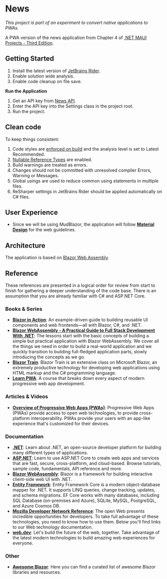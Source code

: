 # News

_This project is part of an experiment to convert native applications to PWAs._

A PWA version of the news application from Chapter 4 of [.NET MAUI Projects - Third Edition](https://learning.oreilly.com/library/view/net-maui-projects/9781837634910/).

## Getting Started

1. Install the latest version of [JetBrains Rider](https://www.jetbrains.com/rider/).
2. Enable solution wide analysis.
3. Enable code cleanup on file save.

**Run the Application**

1. Get an API key from [News API](https://newsapi.org/).
2. Enter the API key into the Settings class in the project root.
3. Run the project.

## Clean code

To keep things consistent:

1. Code styles are [enforced on build](https://docs.microsoft.com/en-us/dotnet/core/project-sdk/msbuild-props#enforcecodestyleinbuild) and the analysis level is set to Latest Recommended.
2. [Nullable Reference Types](https://docs.microsoft.com/en-us/dotnet/csharp/nullable-references) are enabled.
3. Build warnings are treated as errors.
4. Changes should not be committed with unresolved compiler Errors, Warning or Messages.
5. Global usings are used to reduce common using statements in multiple files.
6. ReSharper settings in JetBrains Rider should be applied automatically on C# files.

## User Experience

- Since we will be using MudBlazor, the application will follow **[Material Design](https://material.io/develop/web)** for the web guidelines.

## Architecture

The application is based on [Blazor Web Assembly](https://dotnet.microsoft.com/apps/aspnet/web-apps/blazor).

## Reference

These references are presented in a logical order for review from start to finish for gathering a deeper understanding of the code base. There is an assumption that you are already familiar with C# and ASP.NET Core.

### Books & Series

- **[Blazor in Action](https://learning.oreilly.com/videos/blazor-in-action/9781617298646AU/)**: An example-driven guide to building reusable UI components and web frontends—all with Blazor, C#, and .NET.
- **[Blazor WebAssembly - A Practical Guide to Full Stack Development With .NET](https://code-maze.com/blazor-webassembly-course/)**: The lessons start with the basic concepts of building a simple but practical application with Blazor WebAssembly. We cover all the things we need in order to build a real-world application and we quickly transition to building full-fledged application parts, slowly introducing the concepts as we go.
- **[Blazor Train](https://blazortrain.com/)**: Blazor Train is an extensive class on Microsoft Blazor, an extremely productive technology for developing web applications using HTML markup and the C# programming language.
- **[Learn PWA](https://web.dev/learn/pwa/)**: A course that breaks down every aspect of modern progressive web app development.

### Articles & Videos

- **[Overview of Progressive Web Apps (PWAs)](https://learn.microsoft.com/en-us/microsoft-edge/progressive-web-apps-chromium/)**: Progressive Web Apps (PWAs) provide access to open web technologies, to provide cross-platform interoperability. PWAs provide your users with an app-like experience that's customized for their devices.

### Documentation

- **[.NET](https://learn.microsoft.com/en-us/dotnet/fundamentals/)**: Learn about .NET, an open-source developer platform for building many different types of applications.
- **[ASP.NET](https://learn.microsoft.com/en-us/aspnet/core/)**: Learn to use ASP.NET Core to create web apps and services that are fast, secure, cross-platform, and cloud-based. Browse tutorials, sample code, fundamentals, API reference and more.
- **[Blazor WebAssembly](https://docs.microsoft.com/aspnet/core/blazor/)**: Blazor is a framework for building interactive client-side web UI with .NET.
- **[Entity Framework](https://learn.microsoft.com/en-us/ef/)**: Entity Framework Core is a modern object-database mapper for .NET. It supports LINQ queries, change tracking, updates, and schema migrations. EF Core works with many databases, including SQL Database (on-premises and Azure), SQLite, MySQL, PostgreSQL, and Azure Cosmos DB.
- **[Mozilla Developer Network Reference](https://developer.mozilla.org/en-US/docs/Web)**: The open Web presents incredible opportunities for developers. To take full advantage of these technologies, you need to know how to use them. Below you'll find links to our Web technology documentation.
- **[web.dev](https://web.dev/)**: Let's build the future of the web, together. Take advantage of the latest modern technologies to build amazing web experiences for everyone.

### Other

- **[Awesome Blazor](https://github.com/AdrienTorris/awesome-blazor)**: Here you can find a curated list of awesome Blazor libraries and resources.